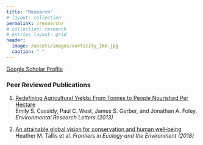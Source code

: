 ```yaml
---
title: "Research"
# layout: collection
permalink: /research/
# collection: research
# entries_layout: grid
header:
  image: /assets/images/vorticity_1km.jpg
  caption: " "
---
```


[Google Scholar Profile](https://scholar.google.com/citations?hl=en&user=VkTSKqYAAAAJ)

### Peer Reviewed Publications
1.  [Redefining Agricultural Yields: From Tonnes to People Nourished Per Hectare](https://doi.org/10.1088/1748-9326/8/3/034015)  
    Emily S. Cassidy, Paul C. West, James S. Gerber, and Jonathan A. Foley. 
    *Environmental Research Letters (2013)*  
    
2. [An attainable global vision for conservation and human well‐being](https://doi.org/10.1002/fee.1965)
    Heather M. Tallis et al. *Frontiers in Ecology and the Environment (2018)*


